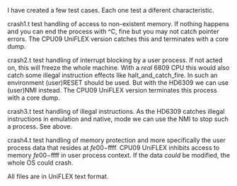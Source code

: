 I have created a few test cases. Each one test a diferent characteristic.

crash1.t  test handling of access to non-existent memory. If nothing happens and you can end the process with ^C,
fine but you may not catch pointer errors. The CPU09 UniFLEX version catches this and terminates with a core dump.

crash2.t  test handling of interrupt blocking by a user process. If not acted on, this will freeze the whole machine.
With a _real_ 6809 CPU this would also catch some illegal instruction effects like halt_and_catch_fire. In such
an environment (user)RESET should be used. But with the HD6309 we can use (user)NMI instead.
The CPU09 UniFLEX version terminates this process with a core dump.

crash3.t  test handling of illegal instructions. As the HD6309 catches illegal instructions in emulation and native,
mode we can use the NMI to stop such a process. See above.

crash4.t  test handling of memory protection and more specifically the user process data that resides at $fe00-$ffff.
CPU09 UniFLEX inhibits access to memory $fe00-$ffff in user process context. If the data _could_ be modified,
the whole OS could crash.

All files are in UniFLEX text format.
